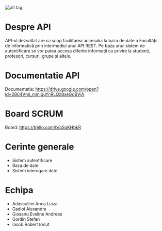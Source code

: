 ![alt tag](http://imgur.com/uBP7t07.png)

# Despre API
API-ul dezvoltat are ca scop facilitarea accesului la baza de date a Facultății de Informatică prin intermediul unui API REST. Pe baza unui sistem de autentificare se vor putea accesa diferite informații cu privire la studenți, profesori, cursuri, grupe și altele.

# Documentatie API
Documentatie: https://drive.google.com/open?id=0B04Vml_mmiguYnRLQzBxeGdBVjA


# Board SCRUM
Board: https://trello.com/b/bSoKHbkR

# Cerinte generale
- Sistem autentificare
- Baza de date
- Sistem interogare date

# Echipa
- Adascalitei Anca Luiza
- Gadioi Alexandra
- Giosanu Eveline Andreea
- Gordin Stefan
- Iacob Robert Ionut
